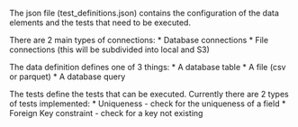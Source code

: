 The json file (test_definitions.json) contains the configuration of the data elements and the tests that need to be executed. 

There are 2 main types of connections:
    * Database connections
    * File connections (this will be subdivided into local and S3)

The data definition defines one of 3 things:
    * A database table
    * A file (csv or parquet)
    * A database query

The tests define the tests that can be executed. Currently there are 2 types of tests implemented:
    * Uniqueness - check for the uniqueness of a field
    * Foreign Key constraint - check for a key not existing 